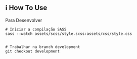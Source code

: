 ## ℹ️ How To Use
Para Desenvolver
```
# Iniciar a compilação SASS
sass --watch assets/scss/style.scss:assets/css/style.css


# Trabalhar na branch development
git checkout development



```